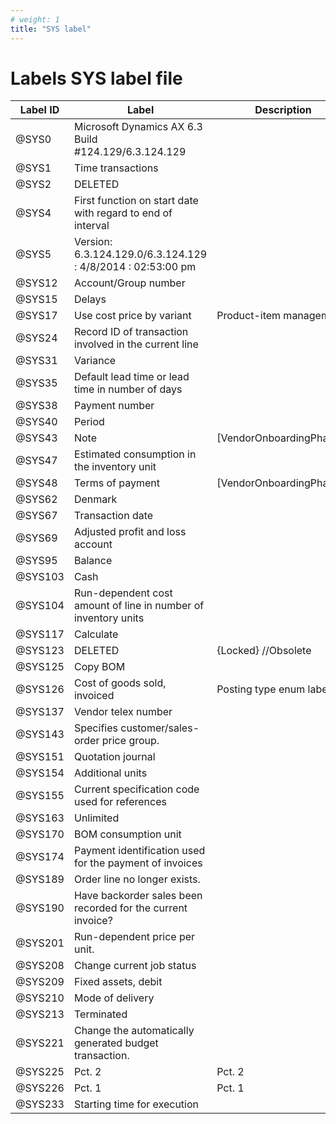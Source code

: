 ```yaml
---
# weight: 1
title: "SYS label"
---
```


# Labels SYS label file

| Label ID | Label                                                          | Description              |
| -------- | -------------------------------------------------------------- | ------------------------ |
| @SYS0    | Microsoft Dynamics AX 6.3 Build #124.129/6.3.124.129           |                          |
| @SYS1    | Time transactions                                              |                          |
| @SYS2    | DELETED                                                        |                          |
| @SYS4    | First function on start date with regard to end of interval    |                          |
| @SYS5    | Version: 6.3.124.129.0/6.3.124.129 : 4/8/2014 : 02:53:00 pm    |                          |
| @SYS12   | Account/Group number                                           |                          |
| @SYS15   | Delays                                                         |                          |
| @SYS17   | Use cost price by variant                                      | Product-item management  |
| @SYS24   | Record ID of transaction involved in the current line          |
| @SYS31   | Variance                                                       |
| @SYS35   | Default lead time or lead time in number of days               |
| @SYS38   | Payment number                                                 |
| @SYS40   | Period                                                         |
| @SYS43   | Note                                                           | [VendorOnboardingPhase1] |
| @SYS47   | Estimated consumption in the inventory unit                    |
| @SYS48   | Terms of payment                                               | [VendorOnboardingPhase1] |
| @SYS62   | Denmark                                                        |
| @SYS67   | Transaction date                                               |
| @SYS69   | Adjusted profit and loss account                               |
| @SYS95   | Balance                                                        |
| @SYS103  | Cash                                                           |
| @SYS104  | Run-dependent cost amount of line in number of inventory units |
| @SYS117  | Calculate                                                      |
| @SYS123  | DELETED                                                        | {Locked} //Obsolete      |
| @SYS125  | Copy BOM                                                       |
| @SYS126  | Cost of goods sold, invoiced                                   | Posting type enum label  |
| @SYS137  | Vendor telex number                                            |
| @SYS143  | Specifies customer/sales-order price group.                    |
| @SYS151  | Quotation journal                                              |
| @SYS154  | Additional units                                               |
| @SYS155  | Current specification code used for references                 |
| @SYS163  | Unlimited                                                      |
| @SYS170  | BOM consumption unit                                           |
| @SYS174  | Payment identification used for the payment of invoices        |
| @SYS189  | Order line no longer exists.                                   |
| @SYS190  | Have backorder sales been recorded for the current invoice?    |
| @SYS201  | Run-dependent price per unit.                                  |
| @SYS208  | Change current job status                                      |
| @SYS209  | Fixed assets, debit                                            |
| @SYS210  | Mode of delivery                                               |
| @SYS213  | Terminated                                                     |
| @SYS221  | Change the automatically generated budget transaction.         |
| @SYS225  | Pct. 2                                                         | Pct. 2                   |
| @SYS226  | Pct. 1                                                         | Pct. 1                   |
| @SYS233  | Starting time for execution                                    |
